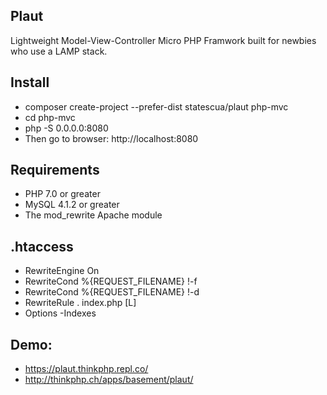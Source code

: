 ## Plaut

Lightweight Model-View-Controller Micro PHP Framwork built for newbies who use a LAMP stack.

## Install

* composer create-project --prefer-dist statescua/plaut php-mvc
* cd php-mvc
* php -S 0.0.0.0:8080
* Then go to browser: http://localhost:8080

## Requirements

* PHP 7.0 or greater
* MySQL 4.1.2 or greater
* The mod_rewrite Apache module

## .htaccess
* RewriteEngine On
* RewriteCond %{REQUEST_FILENAME} !-f
* RewriteCond %{REQUEST_FILENAME} !-d
* RewriteRule . index.php [L]
* Options -Indexes

## Demo:

* https://plaut.thinkphp.repl.co/
* http://thinkphp.ch/apps/basement/plaut/
